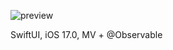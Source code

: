 ![preview](https://github.com/AleksPt/Delta/blob/develop/DeltaDemo.gif)

SwiftUI, iOS 17.0, MV + @Observable
